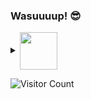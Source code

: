 ### Wasuuuup! 😎

<details>
  <summary><a href="#"><img valign="middle" width="60" src="https://avatars1.githubusercontent.com/u/28390298?s=400&u=77309c2b435b9328a863cc4201efc6415329e1fa&v=4"/></a></summary>
  <details>
    <summary><a href="#"><img valign="middle" width="55" src="https://avatars1.githubusercontent.com/u/28390298?s=400&u=77309c2b435b9328a863cc4201efc6415329e1fa&v=4"/></a></summary>
    <details>
      <summary><a href="#"><img valign="middle" width="50" src="https://avatars1.githubusercontent.com/u/28390298?s=400&u=77309c2b435b9328a863cc4201efc6415329e1fa&v=4"/></a></summary>
      <details>
        <summary><a href="#"><img valign="middle" width="45" src="https://avatars1.githubusercontent.com/u/28390298?s=400&u=77309c2b435b9328a863cc4201efc6415329e1fa&v=4"/></a></summary>
        <details>
          <summary><a href="#"><img valign="middle" width="40" src="https://avatars1.githubusercontent.com/u/28390298?s=400&u=77309c2b435b9328a863cc4201efc6415329e1fa&v=4"/></a></summary>
          <details>
            <summary><a href="#"><img valign="middle" width="35" src="https://avatars1.githubusercontent.com/u/28390298?s=400&u=77309c2b435b9328a863cc4201efc6415329e1fa&v=4"/></a></summary>
              <details>
                <summary><a href="#"><img valign="middle" width="30" src="https://avatars1.githubusercontent.com/u/28390298?s=400&u=77309c2b435b9328a863cc4201efc6415329e1fa&v=4"/></a></summary>
                <details>
                  <summary><a href="#"><img valign="middle" width="25" src="https://avatars1.githubusercontent.com/u/28390298?s=400&u=77309c2b435b9328a863cc4201efc6415329e1fa&v=4"/></a></summary>
                  😊            
                </details>                
              </details>
            </details>
          </details>
        </details>
      </details>
    </details>
  </details>
</details>

![Visitor Count](https://profile-counter.glitch.me/{maxwaiyaki}/count.svg)

<!--
**maxwaiyaki/maxwaiyaki** is a ✨ _special_ ✨ repository because its `README.md` (this file) appears on your GitHub profile.

Here are some ideas to get you started:

- 🔭 I’m currently working on ...
- 🌱 I’m currently learning ...
- 👯 I’m looking to collaborate on ...
- 🤔 I’m looking for help with ...
- 💬 Ask me about ...
- 📫 How to reach me: ...
- 😄 Pronouns: ...
- ⚡ Fun fact: ...
-->
